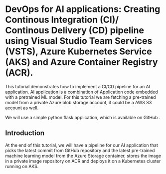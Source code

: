 # DevOps for AI applications: Creating Continous Integration (CI)/ Continous Delivery (CD) pipeline using Visual Studio Team Services (VSTS), Azure Kubernetes Service (AKS) and Azure Container Registry (ACR).

This tutorial demonstrates how to implement a CI/CD pipeline for an AI application. AI application is a combination of Application code embedded with a pretrained ML model. For this tutorial we are fetching a pre-trained model from a private Azure blob storage account, it could be a AWS S3 account as well.

We will use a simple python flask application, which is available on GitHub <add link here>.
  
## Introduction

At the end of this tutorial, we will have a pipeline for our AI application that picks the latest commit from GitHub repository and the latest pre-trained machine learning model from the Azure Storage container, stores the image in a private image repository on ACR and deploys it on a Kubernetes cluster running on AKS.




